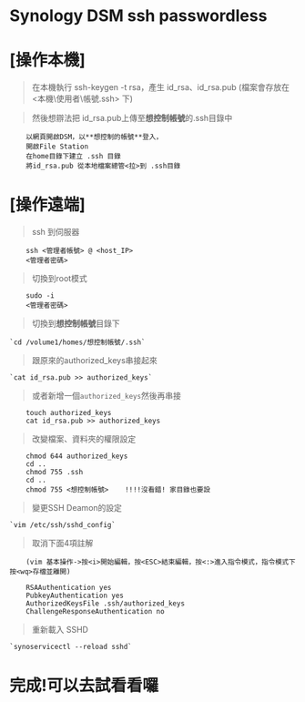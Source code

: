 Synology DSM ssh passwordless
=
[操作本機]
==
>在本機執行 ssh-keygen -t rsa，產生 id_rsa、id_rsa.pub 
>(檔案會存放在 <本機\使用者\帳號\.ssh\> 下)
    
>然後想辧法把 id_rsa.pub上傳至**想控制帳號**的.ssh目錄中
```
    以網頁開啟DSM，以**想控制的帳號**登入，	
    開啟File Station	
    在home目錄下建立 .ssh 目錄	
    將id_rsa.pub 從本地檔案總管<拉>到 .ssh目錄
```    
[操作遠端]
==
>ssh 到伺服器
```
    ssh <管理者帳號> @ <host_IP>
    <管理者密碼>
```
>切換到root模式
```	
    sudo -i
    <管理者密碼>
```
>切換到**想控制帳號**目錄下
	
    `cd /volume1/homes/想控制帳號/.ssh`

>跟原來的authorized_keys串接起來
	
    `cat id_rsa.pub >> authorized_keys`
  
>或者新增一個`authorized_keys`然後再串接
```
    touch authorized_keys
    cat id_rsa.pub >> authorized_keys
```
>改變檔案、資料夾的權限設定
```
    chmod 644 authorized_keys
    cd ..
    chmod 755 .ssh
    cd ..
    chmod 755 <想控制帳號>    !!!!沒看錯! 家目錄也要設
```
>變更SSH Deamon的設定

    `vim /etc/ssh/sshd_config`

>取消下面4項註解
```
    (vim 基本操作->按<i>開始編輯，按<ESC>結束編輯，按<:>進入指令模式，指令模式下按<wq>存檔並離開)
	
    RSAAuthentication yes
    PubkeyAuthentication yes
    AuthorizedKeysFile .ssh/authorized_keys
    ChallengeResponseAuthentication no
```
>重新載入 SSHD
	
    `synoservicectl --reload sshd`
  
完成!可以去試看看囉
=
